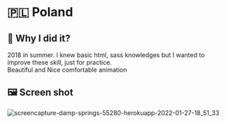 # 🇵🇱 Poland
## 🤔 Why I did it?
2018 in summer. I knew basic html, sass knowledges but I wanted to improve these skill, just for practice.  
Beautiful and Nice comfortable animation  

## 🖼 Screen shot
![screencapture-damp-springs-55280-herokuapp-2022-01-27-18_51_33](https://user-images.githubusercontent.com/24407811/151416117-7c4b9d67-f852-4844-be60-ee69b0d2ce41.png)
